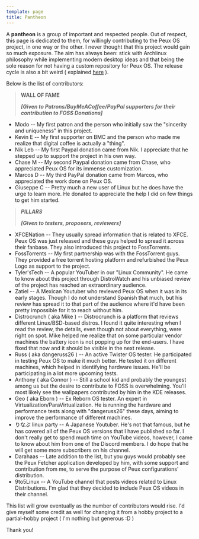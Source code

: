 ```yaml
---
template: page
title: Pantheon
---
```

A **pantheon** is a group of important and respected people. Out of respect, this page is dedicated to them, for willingly contributing to the Peux OS project, in one way or the other. I never thought that this project would gain so much exposure. The aim has always been: stick with Archlinux philosophy while implementing modern desktop ideas and that being the sole reason for not having a custom repository for Peux OS. The release cycle is also a bit weird ( explained [here](https://peux-os.netlify.app/blog/releases/) ).

Below is the list of contributors:

> **WALL OF FAME**
>
> ***\[Given to Patrons/BuyMeACoffee/PayPal supporters for their contribution to FOSS Donations]***

*   Modo -- My first patron and the person who initially saw the "sincerity and uniqueness" in this project.
*   Kevin E -- My first supporter on BMC and the person who made me realize that digital coffee is actually a "thing".
*   Nik Leb -- My first Paypal donation came from Nik. I appreciate that he stepped up to support the project in his own way.
*   Chase M -- My second Paypal donation came from Chase, who appreciated Peux OS for its immense customization.
*   Marcos D -- My third PayPal donation came from Marcos, who appreciated the work done on Peux OS.
*   Giuseppe C -- Pretty much a new user of Linux but he does have the urge to learn more. He donated to appreciate the help I did on few things to get him started.

> ***PILLARS***
>
> ***\[Given to testers, proposers, reviewers]***

*   XFCENation -- They usually spread information that is related to XFCE. Peux OS was just released and these guys helped to spread it across their fanbase. They also introduced this project to FossTorrents.
*   FossTorrents -- My first partnership was with the FossTorrent guys. They provided a free torrent hosting platform and refurbished the Peux Logo as support to the project.
*   Tyler'sTech -- A popular YouTuber in our "Linux Community". He came to know about this project through DistroWatch and his unbiased review of the project has reached an extraordinary audience.
*   Zatiel -- A Mexican Youtuber who reviewed Peux OS when it was in its early stages. Though I do not understand Spanish that much, but his review has spread it to that part of the audience where it'd have been pretty impossible for it to reach without him.
*   Distrocrunch ( aka Mike ) -- Distrocrunch is a platform that reviews different Linux/BSD-based distros. I found it quite interesting when I read the review, the details, even though not about everything, were right on spot. Mike helped me realize that on some particular vendor machines the battery icon is not popping up for the end-users. I have fixed that now and it should be visible in the next release.
*   Russ ( aka dangeruss26 ) -- An active Twister OS tester.  He participated in testing Peux OS to make it much better. He tested it on different machines, which helped in identifying hardware issues. He'll be participating in a lot more upcoming tests.
*   Anthony ( aka Connor ) -- Still a school kid and probably the youngest among us but the desire to contribute to FOSS is overwhelming. You'll most likely see the wallpapers contributed by him in the KDE releases.
*   Geo ( aka Eborn ) -- Ex Reborn OS tester. An expert in Virtualization/ParaVirtualization. He is running the hardware and performance tests along with "dangeruss26" these days, aiming to improve the performance of different machines.
*   りなぶ linux party -- A Japanese Youtuber. He's not that famous, but he has covered all of the Peux OS versions that I have published so far. I don't really get to spend much time on YouTube videos, however, I came to know about him from one of the Discord members. I do hope that he will get some more subscribers on his channel.
*   Darahaas -- Late addition to the list, but you guys would probably see the Peux Fetcher application developed by him, with some support and contribution from me, to serve the purpose of Peux configurations' distribution.
*   9to5Linux -- A YouTube channel that posts videos related to Linux Distributions. I'm glad that they decided to include Peux OS videos in their channel.

This list will grow eventually as the number of contributors would rise. I'd give myself some credit as well for changing it from a hobby project to a partial-hobby project ( I'm nothing but generous :D )

Thank you!
